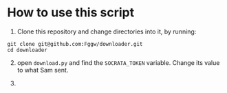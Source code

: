 # How to use this script

1. Clone this repository and change directories into it, by running:
```
git clone git@github.com:Fggw/downloader.git
cd downloader
```

2. open `download.py` and find the `SOCRATA_TOKEN` variable. Change its value to what Sam sent. 

3. 
